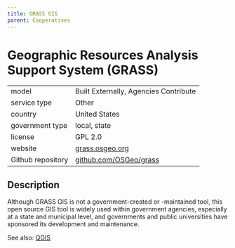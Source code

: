 ```yaml
---
title: GRASS GIS
parent: Cooperatives
---
```


# Geographic Resources Analysis Support System (GRASS)

|                   |                                          |
|:------------------|:-----------------------------------------|
| model             | Built Externally, Agencies Contribute
| service type      | Other
| country           | United States
| government type   | local, state
| license           | GPL 2.0
| website           | [grass.osgeo.org](https://grass.osgeo.org/)
| Github repository	| [github.com/OSGeo/grass](https://github.com/OSGeo/grass)

## Description
Although GRASS GIS is not a government-created or -maintained tool, this open source GIS tool is widely used within government agencies, especially at a state and municipal level, and governments and public universities have sponsored its development and maintenance.

See also: [QGIS](qgis.html)
